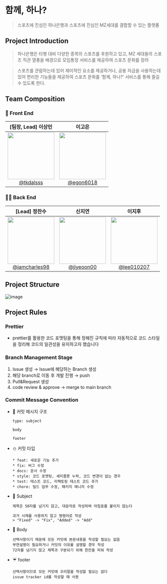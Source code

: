 # 함께, 하나?
> 스포츠에 진심인 하나은행과 스포츠에 진심인 MZ세대를 결합할 수 있는 플랫폼

## Project Introduction
> 하나은행은 타행 대비 다양한 종목의 스포츠를 후원하고 있고, MZ 세대들의 스포츠 직관 열풍을 배경으로 모임통장 서비스를 제공하여 스포츠 문화를 장려

> 스포츠를 관람하는데 있어 재미적인 요소를 제공하거나, 공용 자금을 사용하는데 있어 편리한 기능들을 제공하여 스포츠 문화를 ‘함께, 하나?’ 서비스를 통해 즐길 수 있도록 한다.


## Team Composition
<div align="">

  ### 💃 Front End
| **[팀장, Lead] 이상민** | **이고은** |
| :------: | :------: |
| [<img src="https://avatars.githubusercontent.com/tkdalsss" height=150 width=150> <br/> @tkdalsss](https://github.com/tkdalsss) | [<img src="https://avatars.githubusercontent.com/egon6018" height=150 width=150> <br/> @egon6018](https://github.com/egon6018) |

### 💂‍♂️ Back End
| **[Lead] 정찬수** | **신지연** | **이지후** |
| :------: | :------: | :------: |
| [<img src="https://avatars.githubusercontent.com/iamcharles98" height=150 width=150> <br/> @iamcharles98](https://github.com/iamcharles98) | [<img src="https://avatars.githubusercontent.com/jiyeoon00" height=150 width=150> <br/> @jiyeoon00](https://github.com/jiyeoon00) | [<img src="https://avatars.githubusercontent.com/lee010207" height=150 width=150> <br/> @lee010207](https://github.com/lee010207) |

</div>

## Project Structure
![image](https://github.com/user-attachments/assets/91de4cb0-0ad2-4c98-a87c-0a93e0459e7c)

## Project Rules
### Prettier
- prettier를 활용한 코드 포맷팅을 통해 정해진 규칙에 따라 자동적으로 코드 스타일을 정리해 코드의 일관성을 유지하고자 했습니다

### Branch Management Stage
1) Issue 생성 → Issue에 해당하는 Branch 생성
3) 해당 branch로 이동 후 개발 진행 → push
4) Pull&Request 생성
5) code review & approve → merge to main branch

### Commit Message Convention
- :tiger: 커밋 메시지 구조
  ```
  type: subject

  body

  footer
  ```
- :snowman: 커밋 타입
  ```
  * feat: 새로운 기능 추가
  * fix: 버그 수정
  * docs: 문서 수정
  * style: 코드 포맷팅, 세미콜론 누락, 코드 변경이 없는 경우
  * test: 테스트 코드, 리팩토링 테스트 코드 추가
  * chore: 빌드 업무 수정, 패키지 매니저 수정
  ```
- :frog: Subject
  ```
  제목은 50자를 넘기지 않고, 대문자로 작성하며 마침표를 붙이지 않는다
  
  과거 시제를 사용하지 않고 명령어로 작성
  > "Fixed" -> "Fix", "Added" -> "Add"
  ```
- :panda_face: Body
  ```
  선택사항이기 때문에 모든 커밋에 본문내용을 작성할 필요는 없음
  부연설명이 필요하거나 커밋의 이유를 설명할 경우 작성
  72자를 넘기지 않고 제목과 구분되기 위해 한칸을 띄워 작성
  ```
- :umbrella: footer
  ```
  선택사항이므로 모든 커밋에 꼬리말을 작성할 필요는 없다
  issue tracker id를 작성할 때 사용
  ```

